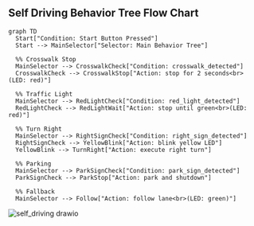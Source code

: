 ## Self Driving Behavior Tree Flow Chart

```mermaid
graph TD
  Start["Condition: Start Button Pressed"]
  Start --> MainSelector["Selector: Main Behavior Tree"]

  %% Crosswalk Stop
  MainSelector --> CrosswalkCheck["Condition: crosswalk_detected"]
  CrosswalkCheck --> CrosswalkStop["Action: stop for 2 seconds<br>(LED: red)"]

  %% Traffic Light
  MainSelector --> RedLightCheck["Condition: red_light_detected"]
  RedLightCheck --> RedLightWait["Action: stop until green<br>(LED: red)"]

  %% Turn Right
  MainSelector --> RightSignCheck["Condition: right_sign_detected"]
  RightSignCheck --> YellowBlink["Action: blink yellow LED"]
  YellowBlink --> TurnRight["Action: execute right turn"]

  %% Parking
  MainSelector --> ParkSignCheck["Condition: park_sign_detected"]
  ParkSignCheck --> ParkStop["Action: park and shutdown"]

  %% Fallback
  MainSelector --> Follow["Action: follow lane<br>(LED: green)"]
```
![self_driving drawio](https://github.com/user-attachments/assets/a2941f09-c491-4843-bef6-bbecf4995394)
